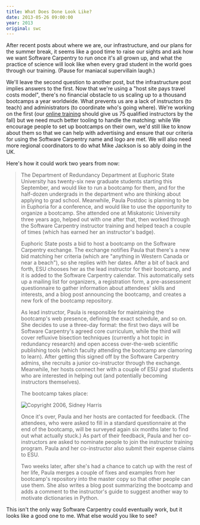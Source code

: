 ```yaml
---
title: What Does Done Look Like?
date: 2013-05-26 09:00:00
year: 2013
original: swc
---
```

<p>
  After recent posts about
  where we are,
  our infrastructure,
  and
  our plans for the summer break,
  it seems like a good time to raise our sights and ask
  how we want Software Carpentry to run once it's all grown up,
  and what the practice of science will look like
  when every grad student in the world goes through our training.
  (Pause for maniacal supervillain laugh.)
</p>
<p>
  We'll leave the second question to another post,
  but the infrastructure post
  implies answers to the first.
  Now that we're using a "host site pays travel costs model",
  there's no financial obstacle to us scaling up to a thousand bootcamps a year worldwide.
  What prevents us are a lack of instructors (to teach)
  and administrators (to coordinate who's going where).
  We're working on the first
  (our <a href="{{site.training_url}}">online training</a>
  should give us 75 qualified instructors by the fall)
  but we need much better tooling to handle the matching:
  while We encourage people to set up bootcamps on their own,
  we'd still like to know about them
  so that we can help with advertising
  and ensure that our criteria for using the Software Carpentry name and logo are met.
  We will also need more regional coordinators to do
  what Mike Jackson is so ably doing in the UK.
</p>
<p>
  Here's how it could work two years from now:
</p>
<blockquote>
  <p>
    The Department of Redundancy Department at Euphoric State University
    has twenty-six new graduate students starting this September,
    and would like to run a bootcamp for them,
    and for the half-dozen undergrads in the department
    who are thinking about applying to grad school.
    Meanwhile,
    Paula Postdoc is planning to be in Euphoria for a conference,
    and would like to use the opportunity to organize a bootcamp.
    She attended one at Miskatonic University three years ago,
    helped out with one after that,
    then worked through the Software Carpentry instructor training
    and helped teach a couple of times
    (which has earned her an instructor's badge).
  </p>
  <p>
    Euphoric State posts a bid to host a bootcamp on the Software Carpentry exchange.
    The exchange notifies Paula that there's a new bid matching her criteria
    (which are "anything in Western Canada or near a beach"),
    so she replies with her dates.
    After a bit of back and forth,
    ESU chooses her as the lead instructor for their bootcamp,
    and it is added to the Software Carpentry calendar.
    This automatically sets up a mailing list for organizers,
    a registration form,
    a pre-assessment questionnaire to gather information about attendees' skills and interests,
    and a blog post announcing the bootcamp,
    and creates a new fork of the bootcamp repository.
  </p>
  <p>
    As lead instructor,
    Paula is responsible for maintaining the bootcamp's web presence,
    defining the exact schedule,
    and so on.
    She decides to use a three-day format:
    the first two days will be Software Carpentry's agreed core curriculum,
    while the third will cover refluxive bisection techniques
    (currently a hot topic in redundancy research)
    and open access over-the-web scientific publishing tools
    (which faculty attending the bootcamp are clamoring to learn).
    After getting this signed off by the Software Carpentry admins,
    she recruits a junior co-instructor through the exchange.
    Meanwhile,
    her hosts connect her with a couple of ESU grad students
    who are interested in helping out
    (and potentially becoming instructors themselves).
  </p>
  <p>
    The bootcamp takes place:
  </p>
  <img src="{{'/files/2013/05/miracle.jpg' | relative_url}}" alt="Copyright 2006, Sidney Harris" />
  <p>
    Once it's over,
    Paula and her hosts are contacted for feedback.
    (The attendees,
    who were asked to fill in a standard questionnaire at the end of the bootcamp,
    will be surveyed again six months later to find out what actually stuck.)
    As part of their feedback,
    Paula and her co-instructors are asked to nominate people
    to join the instructor training program.
    Paula and her co-instructor also submit their expense claims to ESU.
  </p>
  <p>
    Two weeks later,
    after she's had a chance to catch up with the rest of her life,
    Paula merges a couple of fixes and examples from her bootcamp's repository
    into the master copy
    so that other people can use them.
    She also writes a blog post summarizing the bootcamp
    and adds a comment to the instructor's guide
    to suggest another way to motivate dictionaries in Python.
  </p>
</blockquote>
<p>
  This isn't the only way Software Carpentry could eventually work,
  but it looks like a good one to me.
  What else would you like to see?
</p>
